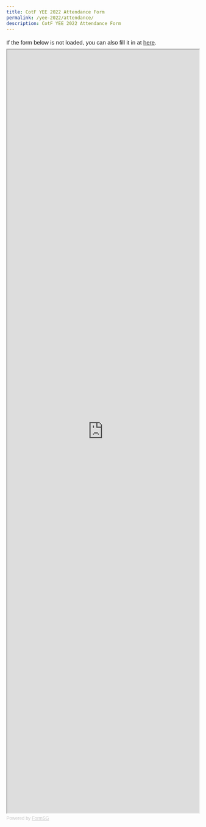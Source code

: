 ```yaml
---
title: CotF YEE 2022 Attendance Form
permalink: /yee-2022/attendance/
description: CotF YEE 2022 Attendance Form
---
```

<div style="font-family:Sans-Serif;font-size:15px;color:#000;opacity:0.9;padding-top:5px;padding-bottom:8px">If the form below is not loaded, you can also fill it in at <a href="https://form.gov.sg/#!/63719a1a3715fc0012f9faca">here</a>.</div>

<!-- Change the width and height values to suit you best -->
<iframe id="iframe" src="https://form.gov.sg/#!/63719a1a3715fc0012f9faca" style="width:100%;height:2000px"></iframe>

<div style="font-family:Sans-Serif;font-size:12px;color:#999;opacity:0.5;padding-top:5px">Powered by <a href="https://form.gov.sg" style="color: #999">FormSG</a></div>